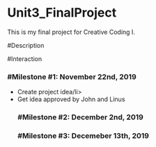 # Unit3_FinalProject
 This is my final project for Creative Coding I.


#Description


#Interaction


<h3>#Milestone #1: November 22nd, 2019</h3>
<ul>
 <li>Create project idea/li>
 <li>Get idea approved by John and Linus</li>
 


<h3>#Milestone #2: December 2nd, 2019</h3>



<h3>#Milestone #3: Decemeber 13th, 2019</h3>
